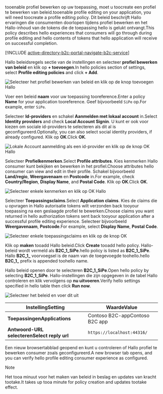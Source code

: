 <span data-ttu-id="ee42d-101">tooenable profiel bewerken op uw toepassing, moet u toocreate een profiel te bewerken van beleid.</span><span class="sxs-lookup"><span data-stu-id="ee42d-101">tooenable profile editing on your application, you will need toocreate a profile editing policy.</span></span> <span data-ttu-id="ee42d-102">Dit beleid beschrijft Hallo ervaringen die consumenten doorlopen tijdens profiel bewerken en het Hallo-inhoud van de tokens die de toepassing hello is gelukt ontvangt.</span><span class="sxs-lookup"><span data-stu-id="ee42d-102">This policy describes hello experiences that consumers will go through during profile editing and hello contents of tokens that hello application will receive on successful completion.</span></span>

[!INCLUDE [active-directory-b2c-portal-navigate-b2c-service](active-directory-b2c-portal-navigate-b2c-service.md)]

<span data-ttu-id="ee42d-103">Hallo beleidsregels sectie van de instellingen en selecteer **profiel bewerken van beleid** en klik op **+ toevoegen**.</span><span class="sxs-lookup"><span data-stu-id="ee42d-103">In hello policies section of settings, select **Profile editing policies** and click **+ Add**.</span></span>

![Selecteer het profiel bewerken van beleid en klik op de knop toevoegen Hallo](media/active-directory-b2c-create-profile-editing-policy/add-b2c-editing-policy.png)

<span data-ttu-id="ee42d-105">Voer een beleid **naam** voor uw toepassing tooreference.</span><span class="sxs-lookup"><span data-stu-id="ee42d-105">Enter a policy **Name** for your application tooreference.</span></span> <span data-ttu-id="ee42d-106">Geef bijvoorbeeld `SiPe` op.</span><span class="sxs-lookup"><span data-stu-id="ee42d-106">For example, enter `SiPe`.</span></span>

<span data-ttu-id="ee42d-107">Selecteer **Id-providers** en schakel **Aanmelden met lokaal account** in.</span><span class="sxs-lookup"><span data-stu-id="ee42d-107">Select **Identity providers** and check **Local Account Signin**.</span></span> <span data-ttu-id="ee42d-108">U kunt er ook voor kiezen om sociale id-providers te selecteren als dit al is geconfigureerd.</span><span class="sxs-lookup"><span data-stu-id="ee42d-108">Optionally, you can also select social identity providers, if already configured.</span></span> <span data-ttu-id="ee42d-109">Klik op **OK**.</span><span class="sxs-lookup"><span data-stu-id="ee42d-109">Click **OK**.</span></span>

![Lokale Account aanmelding als een id-provider en klik op de knop OK Hallo](media/active-directory-b2c-create-profile-editing-policy/add-b2c-editing-identity-providers.png)

<span data-ttu-id="ee42d-111">Selecteer **Profielkenmerken**.</span><span class="sxs-lookup"><span data-stu-id="ee42d-111">Select **Profile attributes**.</span></span> <span data-ttu-id="ee42d-112">Kies kenmerken Hallo consumer kunt bekijken en bewerken in het profiel.</span><span class="sxs-lookup"><span data-stu-id="ee42d-112">Choose attributes hello consumer can view and edit in their profile.</span></span> <span data-ttu-id="ee42d-113">Schakel bijvoorbeeld **Land/regio**, **Weergavenaam** en **Postcode** in.</span><span class="sxs-lookup"><span data-stu-id="ee42d-113">For example, check **Country/Region**, **Display Name**, and **Postal Code**.</span></span> <span data-ttu-id="ee42d-114">Klik op **OK**.</span><span class="sxs-lookup"><span data-stu-id="ee42d-114">Click **OK**.</span></span>

![Selecteer enkele kenmerken en klik op OK Hallo](media/active-directory-b2c-create-profile-editing-policy/add-b2c-editing-attributes.png)

<span data-ttu-id="ee42d-116">Selecteer **Toepassingsclaims**.</span><span class="sxs-lookup"><span data-stu-id="ee42d-116">Select **Application claims**.</span></span> <span data-ttu-id="ee42d-117">Kies de claims die u opvragen in Hallo autorisatie tokens wilt verzonden back tooyour toepassing na een geslaagde profiel te bewerken.</span><span class="sxs-lookup"><span data-stu-id="ee42d-117">Choose claims you want returned in hello authorization tokens sent back tooyour application after a successful profile editing experience.</span></span> <span data-ttu-id="ee42d-118">Selecteer bijvoorbeeld **Weergavenaam**, **Postcode**.</span><span class="sxs-lookup"><span data-stu-id="ee42d-118">For example, select **Display Name**, **Postal Code**.</span></span>

![Selecteer enkele toepassingsclaims en klik op de knop OK](media/active-directory-b2c-create-profile-editing-policy/add-b2c-editing-application-claims.png)

<span data-ttu-id="ee42d-120">Klik op **maken** tooadd Hallo beleid.</span><span class="sxs-lookup"><span data-stu-id="ee42d-120">Click **Create** tooadd hello policy.</span></span> <span data-ttu-id="ee42d-121">Hallo-beleid wordt vermeld als **B2C_1_SiPe**.</span><span class="sxs-lookup"><span data-stu-id="ee42d-121">hello policy is listed as **B2C_1_SiPe**.</span></span> <span data-ttu-id="ee42d-122">Hallo **B2C_1_** voorvoegsel is de naam van de toegevoegde toohello.</span><span class="sxs-lookup"><span data-stu-id="ee42d-122">hello **B2C_1_** prefix is appended toohello name.</span></span>

<span data-ttu-id="ee42d-123">Hallo beleid openen door te selecteren **B2C_1_SiPe**.</span><span class="sxs-lookup"><span data-stu-id="ee42d-123">Open hello policy by selecting **B2C_1_SiPe**.</span></span> <span data-ttu-id="ee42d-124">Hallo-instellingen die zijn opgegeven in de tabel Hallo controleren en klik vervolgens op **nu uitvoeren**.</span><span class="sxs-lookup"><span data-stu-id="ee42d-124">Verify hello settings specified in hello table then click **Run now**.</span></span>

![Selecteer het beleid en voer dit uit](media/active-directory-b2c-create-profile-editing-policy/run-b2c-editing-policy.png)

| <span data-ttu-id="ee42d-126">Instelling</span><span class="sxs-lookup"><span data-stu-id="ee42d-126">Setting</span></span>      | <span data-ttu-id="ee42d-127">Waarde</span><span class="sxs-lookup"><span data-stu-id="ee42d-127">Value</span></span>  |
| ------------ | ------ |
| <span data-ttu-id="ee42d-128">**Toepassingen**</span><span class="sxs-lookup"><span data-stu-id="ee42d-128">**Applications**</span></span> | <span data-ttu-id="ee42d-129">Contoso B2C-app</span><span class="sxs-lookup"><span data-stu-id="ee42d-129">Contoso B2C app</span></span> |
| <span data-ttu-id="ee42d-130">**Antwoord-URL selecteren**</span><span class="sxs-lookup"><span data-stu-id="ee42d-130">**Select reply url**</span></span> | `https://localhost:44316/` |

<span data-ttu-id="ee42d-131">Een nieuw browsertabblad geopend en kunt u controleren of Hallo profiel te bewerken consumer zoals geconfigureerd.</span><span class="sxs-lookup"><span data-stu-id="ee42d-131">A new browser tab opens, and you can verify hello profile editing consumer experience as configured.</span></span>

> [!NOTE]
> <span data-ttu-id="ee42d-132">Het tooa minuut voor het maken van beleid in beslag en updates van kracht tootake.</span><span class="sxs-lookup"><span data-stu-id="ee42d-132">It takes up tooa minute for policy creation and updates tootake effect.</span></span>
>